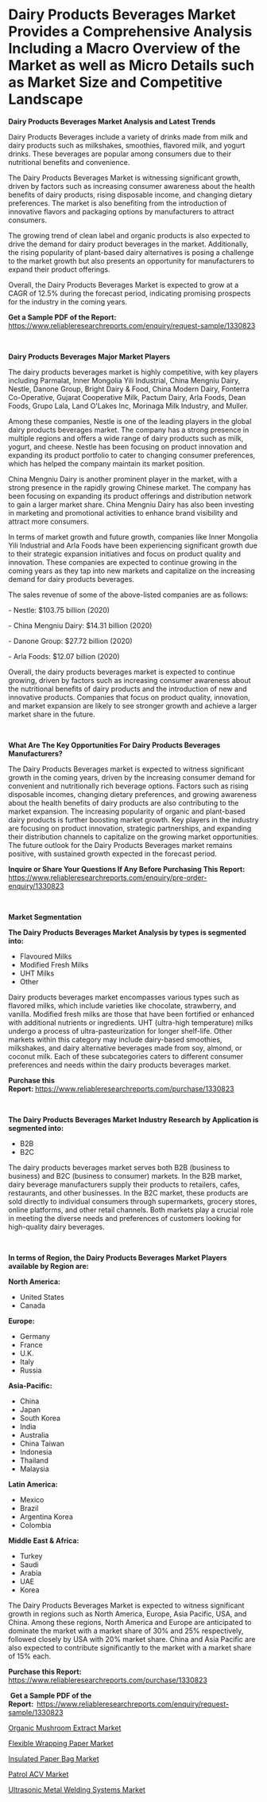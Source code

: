 <p><h1>Dairy Products Beverages Market Provides a Comprehensive Analysis Including a Macro Overview of the Market as well as Micro Details such as Market Size and Competitive Landscape</h1></p><p><strong>Dairy Products Beverages Market Analysis and Latest Trends</strong></p>
<p><p>Dairy Products Beverages include a variety of drinks made from milk and dairy products such as milkshakes, smoothies, flavored milk, and yogurt drinks. These beverages are popular among consumers due to their nutritional benefits and convenience. </p><p>The Dairy Products Beverages Market is witnessing significant growth, driven by factors such as increasing consumer awareness about the health benefits of dairy products, rising disposable income, and changing dietary preferences. The market is also benefiting from the introduction of innovative flavors and packaging options by manufacturers to attract consumers. </p><p>The growing trend of clean label and organic products is also expected to drive the demand for dairy product beverages in the market. Additionally, the rising popularity of plant-based dairy alternatives is posing a challenge to the market growth but also presents an opportunity for manufacturers to expand their product offerings.</p><p>Overall, the Dairy Products Beverages Market is expected to grow at a CAGR of 12.5% during the forecast period, indicating promising prospects for the industry in the coming years.</p></p>
<p><strong>Get a Sample PDF of the Report:&nbsp;</strong> <a href="https://www.reliableresearchreports.com/enquiry/request-sample/1330823">https://www.reliableresearchreports.com/enquiry/request-sample/1330823</a></p>
<p>&nbsp;</p>
<p><strong>Dairy Products Beverages Major Market Players</strong></p>
<p><p>The dairy products beverages market is highly competitive, with key players including Parmalat, Inner Mongolia Yili Industrial, China Mengniu Dairy, Nestle, Danone Group, Bright Dairy & Food, China Modern Dairy, Fonterra Co-Operative, Gujarat Cooperative Milk, Pactum Dairy, Arla Foods, Dean Foods, Grupo Lala, Land O'Lakes Inc, Morinaga Milk Industry, and Muller.</p><p>Among these companies, Nestle is one of the leading players in the global dairy products beverages market. The company has a strong presence in multiple regions and offers a wide range of dairy products such as milk, yogurt, and cheese. Nestle has been focusing on product innovation and expanding its product portfolio to cater to changing consumer preferences, which has helped the company maintain its market position.</p><p>China Mengniu Dairy is another prominent player in the market, with a strong presence in the rapidly growing Chinese market. The company has been focusing on expanding its product offerings and distribution network to gain a larger market share. China Mengniu Dairy has also been investing in marketing and promotional activities to enhance brand visibility and attract more consumers.</p><p>In terms of market growth and future growth, companies like Inner Mongolia Yili Industrial and Arla Foods have been experiencing significant growth due to their strategic expansion initiatives and focus on product quality and innovation. These companies are expected to continue growing in the coming years as they tap into new markets and capitalize on the increasing demand for dairy products beverages.</p><p>The sales revenue of some of the above-listed companies are as follows:</p><p>- Nestle: $103.75 billion (2020)</p><p>- China Mengniu Dairy: $14.31 billion (2020)</p><p>- Danone Group: $27.72 billion (2020)</p><p>- Arla Foods: $12.07 billion (2020)</p><p>Overall, the dairy products beverages market is expected to continue growing, driven by factors such as increasing consumer awareness about the nutritional benefits of dairy products and the introduction of new and innovative products. Companies that focus on product quality, innovation, and market expansion are likely to see stronger growth and achieve a larger market share in the future.</p></p>
<p>&nbsp;</p>
<p><strong>What Are The Key Opportunities For Dairy Products Beverages Manufacturers?</strong></p>
<p><p>The Dairy Products Beverages market is expected to witness significant growth in the coming years, driven by the increasing consumer demand for convenient and nutritionally rich beverage options. Factors such as rising disposable incomes, changing dietary preferences, and growing awareness about the health benefits of dairy products are also contributing to the market expansion. The increasing popularity of organic and plant-based dairy products is further boosting market growth. Key players in the industry are focusing on product innovation, strategic partnerships, and expanding their distribution channels to capitalize on the growing market opportunities. The future outlook for the Dairy Products Beverages market remains positive, with sustained growth expected in the forecast period.</p></p>
<p><strong>Inquire or Share Your Questions If Any Before Purchasing This Report:</strong> <a href="https://www.reliableresearchreports.com/enquiry/pre-order-enquiry/1330823">https://www.reliableresearchreports.com/enquiry/pre-order-enquiry/1330823</a></p>
<p>&nbsp;</p>
<p><strong>Market Segmentation</strong></p>
<p><strong>The Dairy Products Beverages Market Analysis by types is segmented into:</strong></p>
<p><ul><li>Flavoured Milks</li><li>Modified Fresh Milks</li><li>UHT Milks</li><li>Other</li></ul></p>
<p><p>Dairy products beverages market encompasses various types such as flavored milks, which include varieties like chocolate, strawberry, and vanilla. Modified fresh milks are those that have been fortified or enhanced with additional nutrients or ingredients. UHT (ultra-high temperature) milks undergo a process of ultra-pasteurization for longer shelf-life. Other markets within this category may include dairy-based smoothies, milkshakes, and dairy alternative beverages made from soy, almond, or coconut milk. Each of these subcategories caters to different consumer preferences and needs within the dairy products beverages market.</p></p>
<p><strong>Purchase this Report:&nbsp;</strong><a href="https://www.reliableresearchreports.com/purchase/1330823">https://www.reliableresearchreports.com/purchase/1330823</a></p>
<p>&nbsp;</p>
<p><strong>The Dairy Products Beverages Market Industry Research by Application is segmented into:</strong></p>
<p><ul><li>B2B</li><li>B2C</li></ul></p>
<p><p>The dairy products beverages market serves both B2B (business to business) and B2C (business to consumer) markets. In the B2B market, dairy beverage manufacturers supply their products to retailers, cafes, restaurants, and other businesses. In the B2C market, these products are sold directly to individual consumers through supermarkets, grocery stores, online platforms, and other retail channels. Both markets play a crucial role in meeting the diverse needs and preferences of customers looking for high-quality dairy beverages.</p></p>
<p>&nbsp;</p>
<p><strong>In terms of Region, the Dairy Products Beverages Market Players available by Region are:</strong></p>
<p>
    <p> <strong> North America: </strong>
        <ul>
            <li>United States</li>
            <li>Canada</li>
        </ul>
        </p> 
    <p> <strong> Europe: </strong>
        <ul>
            <li>Germany</li>
            <li>France</li>
            <li>U.K.</li>
            <li>Italy</li>
            <li>Russia</li>
        </ul>
        </p> 
    <p> <strong> Asia-Pacific: </strong>
        <ul>
            <li>China</li>
            <li>Japan</li>
            <li>South Korea</li>
            <li>India</li>
            <li>Australia</li>
            <li>China Taiwan</li>
            <li>Indonesia</li>
            <li>Thailand</li>
            <li>Malaysia</li>
        </ul>
        </p> 
    <p> <strong> Latin America: </strong>
        <ul>
            <li>Mexico</li>
            <li>Brazil</li>
            <li>Argentina Korea</li>
            <li>Colombia</li>
        </ul>
        </p> 
    <p> <strong> Middle East & Africa: </strong>
        <ul>
            <li>Turkey</li>
            <li>Saudi</li>
            <li>Arabia</li>
            <li>UAE</li>
            <li>Korea</li>
        </ul>
    </p>
    </p>
<p><p>The Dairy Products Beverages Market is expected to witness significant growth in regions such as North America, Europe, Asia Pacific, USA, and China. Among these regions, North America and Europe are anticipated to dominate the market with a market share of 30% and 25% respectively, followed closely by USA with 20% market share. China and Asia Pacific are also expected to contribute significantly to the market with a market share of 15% each.</p></p>
<p><strong>Purchase this Report: </strong><a href="https://www.reliableresearchreports.com/purchase/1330823">https://www.reliableresearchreports.com/purchase/1330823</a></p>
<p>&nbsp;<strong>Get a Sample PDF of the Report:&nbsp;&nbsp;</strong><a href="https://www.reliableresearchreports.com/enquiry/request-sample/1330823">https://www.reliableresearchreports.com/enquiry/request-sample/1330823</a></p>
<p><strong></strong></p>
<p><p><a href="https://medium.com/@klebogdani/organic-mushroom-extract-market-furnishes-information-on-market-share-market-trends-and-market-73d6d324e16d">Organic Mushroom Extract Market</a></p><p><a href="https://medium.com/@vivianejast/flexible-wrapping-paper-market-trends-and-market-analysis-forecasted-for-period-2024-2031-0785905eb7a7">Flexible Wrapping Paper Market</a></p><p><a href="https://medium.com/@vivianejast/insulated-paper-bag-market-the-key-to-successful-business-strategy-forecast-till-2031-205c776f7a44">Insulated Paper Bag Market</a></p><p><a href="https://github.com/AKSHATREPORTPRIME/Market-Research-Report-List-3/blob/main/patrol-acv-market.md">Patrol ACV Market</a></p><p><a href="https://github.com/mancsybtousav/Market-Research-Report-List-1/blob/main/ultrasonic-metal-welding-systems-market.md">Ultrasonic Metal Welding Systems Market</a></p></p>